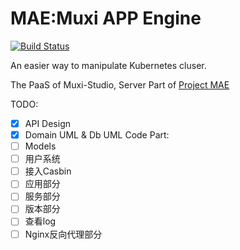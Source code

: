 # MAE:Muxi APP Engine

[![Build Status](https://travis-ci.org/Andrewpqc/MAE.svg?branch=master)](https://travis-ci.org/Andrewpqc/MAE)

An easier way to manipulate Kubernetes cluser.

The PaaS of Muxi-Studio, Server Part of [Project MAE](http://zxc0328.github.io/2017/05/27/mae/)

TODO:
- [x] API Design
- [x] Domain UML & Db UML
Code Part: <br>
- [ ] Models
- [ ] 用户系统
- [ ] 接入Casbin
- [ ] 应用部分
- [ ] 服务部分
- [ ] 版本部分
- [ ] 查看log
- [ ] Nginx反向代理部分